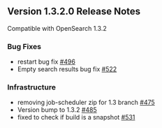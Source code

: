 ## Version 1.3.2.0 Release Notes

Compatible with OpenSearch 1.3.2

### Bug Fixes
* restart bug fix [#496](https://github.com/opensearch-project/anomaly-detection/pull/496)
* Empty search results bug fix [#522](https://github.com/opensearch-project/anomaly-detection/pull/522)

### Infrastructure
* removing job-scheduler zip for 1.3 branch [#475](https://github.com/opensearch-project/anomaly-detection/pull/475)
* Version bump to 1.3.2 [#485](https://github.com/opensearch-project/anomaly-detection/pull/485)
* fixed to check if build is a snapshot [#531](https://github.com/opensearch-project/anomaly-detection/pull/531)
